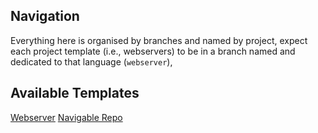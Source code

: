 ## Navigation
Everything here is organised by branches and named by project, expect each project template (i.e., webservers) to be in a branch named and dedicated to that language (`webserver`),

## Available Templates
[Webserver](https://github.com/cyrus01337/templates/tree/webserver)
[Navigable Repo](https://github.com/cyrus01337/templates/tree/navigable-repo)
